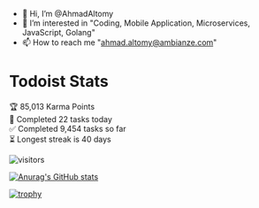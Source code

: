 - 👋 Hi, I’m @AhmadAltomy
- 👀 I’m interested in "Coding, Mobile Application, Microservices, JavaScript, Golang"
- 📫 How to reach me "ahmad.altomy@ambianze.com"

# Todoist Stats

<!-- TODO-IST:START -->
🏆  85,013 Karma Points           
🌸  Completed 22 tasks today           
✅  Completed 9,454 tasks so far           
⏳  Longest streak is 40 days
<!-- TODO-IST:END -->



![visitors](https://visitor-badge.glitch.me/badge?page_id=AhmadAltomy&left_color=green&right_color=red)

[![Anurag's GitHub stats](https://github-readme-stats.vercel.app/api?username=AhmadAltomy&count_private=true)](https://github.com/anuraghazra/github-readme-stats)



[![trophy](https://github-profile-trophy.vercel.app/?username=AhmadAltomy)](https://github.com/ryo-ma/github-profile-trophy)
